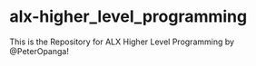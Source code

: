 # alx-higher_level_programming
This is the Repository for ALX Higher Level Programming by @PeterOpanga!
